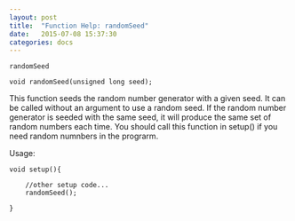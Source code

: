 ```yaml
---
layout: post
title:  "Function Help: randomSeed"
date:   2015-07-08 15:37:30
categories: docs
---
```


	randomSeed

	void randomSeed(unsigned long seed);

This function seeds the random number generator with a given seed.
It can be called without an argument to use a random seed.
If the random number generator is seeded with the same seed, it will produce the same set of random numbers each time.
You should call this function in setup() if you need random numnbers in the prograrm.

Usage:

	void setup(){

		//other setup code...
		randomSeed();

	}


